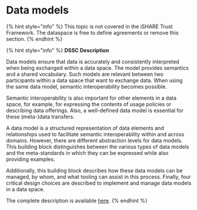 # Data models

{% hint style="info" %}
This topic is not covered in the iSHARE Trust Framework. The dataspace is free to define agreements or remove this section.
{% endhint %}

{% hint style="info" %}
**DSSC Description**

Data models ensure that data is accurately and consistently interpreted when being exchanged within a data space. The model provides semantics and a shared vocabulary. Such models are relevant between two participants within a data space that want to exchange data. When using the same data model, semantic interoperability becomes possible.

Semantic interoperability is also important for other elements in a data space, for example, for expressing the contents of usage policies or describing data offerings. Also, a well-defined data model is essential for these (meta-)data transfers.

A data model is a structured representation of data elements and relationships used to facilitate semantic interoperability within and across domains. However, there are different abstraction levels for data models. This building block distinguishes between the various types of data models and the meta-standards in which they can be expressed while also providing examples.

Additionally, this building block describes how these data models can be managed, by whom, and what tooling can assist in this process. Finally, four critical design choices are described to implement and manage data models in a data space.

The complete description is available [here](https://dssc.eu/space/BVE/357075098/Data+Models).
{% endhint %}
